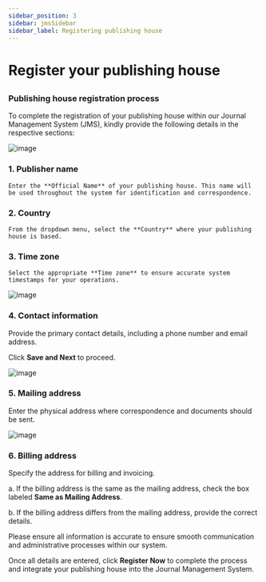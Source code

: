 ```yaml
---
sidebar_position: 3
sidebar: jmsSidebar
sidebar_label: Registering publishing house
---
```


# Register your publishing house

##

### Publishing house registration process

To complete the registration of your publishing house within our Journal Management System (JMS), kindly provide the following details in the respective sections:

![image](/assets/images/register-publishing-house.webp)

### 1. Publisher name

    Enter the **Official Name** of your publishing house. This name will be used throughout the system for identification and correspondence.

### 2. Country

    From the dropdown menu, select the **Country** where your publishing house is based.

### 3. Time zone

    Select the appropriate **Time zone** to ensure accurate system timestamps for your operations.

![image](/assets/images/contact-info.webp)

### 4. Contact information

Provide the primary contact details, including a phone number and email address.

Click **Save and Next** to proceed.

![image](/assets/images/mailing-address.webp)

### 5. Mailing address

Enter the physical address where correspondence and documents should be sent.

![image](/assets/images/billing-address.webp)

### 6. Billing address

Specify the address for billing and invoicing.

a. If the billing address is the same as the mailing address, check the box labeled **Same as Mailing Address**.

b. If the billing address differs from the mailing address, provide the correct details.

Please ensure all information is accurate to ensure smooth communication and administrative processes within our system.

Once all details are entered, click **Register Now** to complete the process and integrate your publishing house into the Journal Management System.

